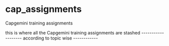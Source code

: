 # cap_assignments
Capgemini training assignments

this is where all the Capgemini training assignments are stashed -------------------
according to topic wise ------------
